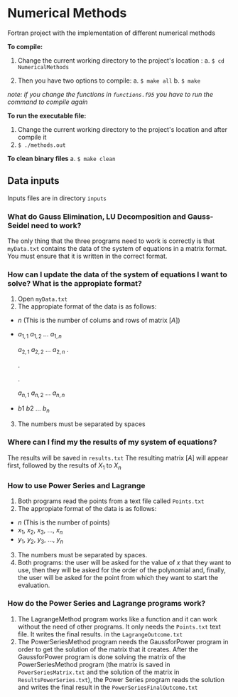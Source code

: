 # Numerical Methods
Fortran project with the implementation of different numerical methods

**To compile:**
1. Change the current working directory to the project's location :
   a. `$ cd NumericalMethods`

2. Then you have two options to compile:
   a. `$ make all`
   b. `$ make`

*note: if you change the functions in `functions.f95` you have to run the command to compile again*

**To run the executable file:**
1. Change the current working directory to the project's location and after compile it
2. `$ ./methods.out`

**To clean binary files**
a. `$ make clean`

## Data inputs
Inputs files are in directory `inputs`

### What do Gauss Elimination, LU Decomposition and Gauss-Seidel need to work?

The only thing that the three programs need to work is correctly is that `myData.txt` contains the data of the
system of equations in a matrix format. You must ensure that it is written in the correct format.

### How can I update the data of the system of equations I want to solve? What is the appropiate format?
1. Open `myData.txt`
2. The appropiate format of the data is as follows:
-  $n$ (This is the number of colums and rows of matrix $[A]$)
-  $a_{1,1}\:a_{1,2}\;...\:a_{1,n}$

   $a_{2,1}\:a_{2,2}\:...\:a_{2,n}$
   .

   .

   .

   $a_{n,1}\:a_{n,2}\:...\:a_{n,n}$

-  $b1\:b2\:...\:b_{n}$
3. The numbers must be separated by spaces

### Where can I find my the results of my system of equations?
The results will be saved in `results.txt`
The resulting matrix $[A]$ will appear first, followed by the results of $X_1$ to $X_n$

### How to use Power Series and Lagrange
1. Both programs read the points from a text file called `Points.txt`
2. The appropiate format of the data is as follows:
-  $n$ (This is the number of points)
-  $x_1,\:x_2,\:x_3,\:...,\:x_n$
-  $y_1,\:y_2,\:y_3,\:...,\:y_n$

3. The numbers must be separated by spaces.
4. Both programs: the user will be asked for the value of $x$ that they want to use, then they will be asked for the order of the polynomial and, finally,
the user will be asked for the point from which they want to start the evaluation.

### How do the Power Series and Lagrange programs work?
1. The LagrangeMethod program works like a function and it can work without the need of other programs. It only needs the `Points.txt` text file. It writes the final results.
in the `LagrangeOutcome.txt`
2. The PowerSeriesMethod program needs the GaussforPower program in order to get the solution of the matrix that it creates. After the GaussforPower program is done solving the matrix of the PowerSeriesMethod program (the matrix is saved in `PowerSeriesMatrix.txt` and the solution of the matrix in `ResultsPowerSeries.txt`), the Power Series program reads the solution and writes the final result in the `PowerSeriesFinalOutcome.txt`
